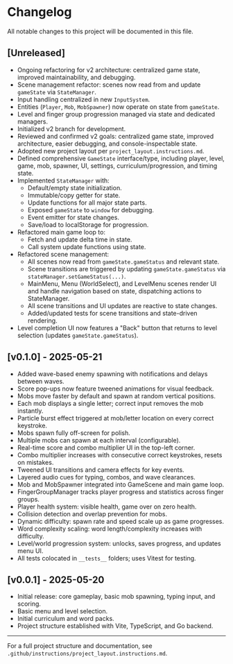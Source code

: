 # Changelog

All notable changes to this project will be documented in this file.

## [Unreleased]

- Ongoing refactoring for v2 architecture: centralized game state, improved maintainability, and debugging.
- Scene management refactor: scenes now read from and update `gameState` via `StateManager`.
- Input handling centralized in new `InputSystem`.
- Entities (`Player`, `Mob`, `MobSpawner`) now operate on state from `gameState`.
- Level and finger group progression managed via state and dedicated managers.
- Initialized v2 branch for development.
- Reviewed and confirmed v2 goals: centralized game state, improved architecture, easier debugging, and console-inspectable state.
- Adopted new project layout per `project_layout.instructions.md`.
- Defined comprehensive `GameState` interface/type, including player, level, game, mob, spawner, UI, settings, curriculum/progression, and timing state.
- Implemented `StateManager` with:
  - Default/empty state initialization.
  - Immutable/copy getter for state.
  - Update functions for all major state parts.
  - Exposed `gameState` to `window` for debugging.
  - Event emitter for state changes.
  - Save/load to localStorage for progression.
- Refactored main game loop to:
  - Fetch and update delta time in state.
  - Call system update functions using state.
- Refactored scene management:
  - All scenes now read from `gameState.gameStatus` and relevant state.
  - Scene transitions are triggered by updating `gameState.gameStatus` via `stateManager.setGameStatus(...)`.
  - MainMenu, Menu (WorldSelect), and LevelMenu scenes render UI and handle navigation based on state, dispatching actions to StateManager.
  - All scene transitions and UI updates are reactive to state changes.
  - Added/updated tests for scene transitions and state-driven rendering.
- Level completion UI now features a "Back" button that returns to level selection (updates `gameState.gameStatus`).

## [v0.1.0] - 2025-05-21

- Added wave-based enemy spawning with notifications and delays between waves.
- Score pop-ups now feature tweened animations for visual feedback.
- Mobs move faster by default and spawn at random vertical positions.
- Each mob displays a single letter; correct input removes the mob instantly.
- Particle burst effect triggered at mob/letter location on every correct keystroke.
- Mobs spawn fully off-screen for polish.
- Multiple mobs can spawn at each interval (configurable).
- Real-time score and combo multiplier UI in the top-left corner.
- Combo multiplier increases with consecutive correct keystrokes, resets on mistakes.
- Tweened UI transitions and camera effects for key events.
- Layered audio cues for typing, combos, and wave clearances.
- Mob and MobSpawner integrated into GameScene and main game loop.
- FingerGroupManager tracks player progress and statistics across finger groups.
- Player health system: visible health, game over on zero health.
- Collision detection and overlap prevention for mobs.
- Dynamic difficulty: spawn rate and speed scale up as game progresses.
- Word complexity scaling: word length/complexity increases with difficulty.
- Level/world progression system: unlocks, saves progress, and updates menu UI.
- All tests colocated in `__tests__` folders; uses Vitest for testing.

## [v0.0.1] - 2025-05-20

- Initial release: core gameplay, basic mob spawning, typing input, and scoring.
- Basic menu and level selection.
- Initial curriculum and word packs.
- Project structure established with Vite, TypeScript, and Go backend.

---

For a full project structure and documentation, see `.github/instructions/project_layout.instructions.md`.
